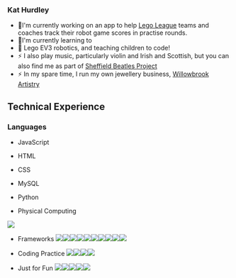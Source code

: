 ### Kat Hurdley

- 🔭I'm currently working on an app to help [Lego League](https://education.theiet.org/first-lego-league-programmes/) teams and coaches track their robot game scores in practise rounds.
- 🌱I'm currently learning to 
- 💬 Lego EV3 robotics, and teaching children to code!  
- ⚡ I also play music, particularly violin and Irish and Scottish, but you can also find me as part of [Sheffield Beatles Project](https://thesheffieldbeatlesproject.podbean.com/)
- ⚡ In my spare time, I run my own jewellery business, [Willowbrook Artistry](http://www.willowbrookartistry.co.uk)

## Technical Experience
### Languages
- JavaScript
- HTML
- CSS
- MySQL
- Python


- Physical Computing 
<img src="{https://img.shields.io/badge/RASPBERRY%20PI-C51A4A.svg?&style=for-the-badge&logo=raspberry%20pi&logoColor=white}"/>

- Frameworks
<img src="{https://img.shields.io/badge/GitHub-100000?style=for-the-badge&logo=github&logoColor=white}"/><img src="{https://img.shields.io/badge/Express.js-000000?style=for-the-badge&logo=express&logoColor=white}"/><img src="{https://img.shields.io/badge/Node.js-339933?style=for-the-badge&logo=nodedotjs&logoColor=white}"/><img src="{https://img.shields.io/badge/npm-CB3837?style=for-the-badge&logo=npm&logoColor=white}"/><img src="{https://img.shields.io/badge/Yarn-2C8EBB?style=for-the-badge&logo=yarn&logoColor=white}"/><img src="{https://img.shields.io/badge/React-20232A?style=for-the-badge&logo=react&logoColor=61DAFB}"/><img src="{https://img.shields.io/badge/Vue.js-35495E?style=for-the-badge&logo=vuedotjs&logoColor=4FC08D}"/><img src="{https://img.shields.io/badge/jQuery-0769AD?style=for-the-badge&logo=jquery&logoColor=white}"/><img src="{https://img.shields.io/badge/Git-F05032?style=for-the-badge&logo=git&logoColor=white}"/><img src="{https://img.shields.io/badge/Postman-FF6C37?style=for-the-badge&logo=Postman&logoColor=white}"/>

- Coding Practice
<img src="{https://img.shields.io/badge/Codewars-B1361E?style=for-the-badge&logo=Codewars&logoColor=white}"/><img src="{https://img.shields.io/badge/-Hackerrank-2EC866?style=for-the-badge&logo=HackerRank&logoColor=white}"/><img src="{https://img.shields.io/badge/free%20code%20camp-27273D?style=for-the-badge&logo=freecodecamp&logoColor=white}"/><img src="{https://img.shields.io/badge/Codecademy-FFF0E5?style=for-the-badge&logo=codecademy&logoColor=303347}"/>

- Just for Fun
<img src="{https://img.shields.io/badge/PlayStation-003791?style=for-the-badge&logo=playstation&logoColor=white}"/><img src="{https://img.shields.io/badge/Nintendo_Switch-E60012?style=for-the-badge&logo=nintendo-switch&logoColor=white}"/><img src="{https://img.shields.io/badge/Steam-000000?style=for-the-badge&logo=steam&logoColor=white}"/><img src="{https://img.shields.io/badge/Battle.net-148EFF?style=for-the-badge&logo=Battle.net&logoColor=white}"/><img src="{https://img.shields.io/badge/Origin-148EFF?style=for-the-badge&logo=origin&logoColor=white}"/>
